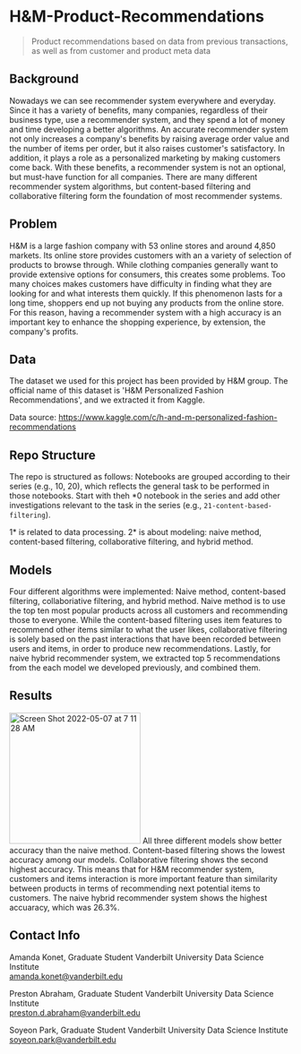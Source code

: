 # H&M-Product-Recommendations
> Product recommendations based on data from previous transactions, as well as from customer and product meta data

## Background
Nowadays we can see recommender system everywhere and everyday. Since it has a variety of benefits, many companies, regardless of their business type, use a recommender system, and they spend a lot of money and time developing a better algorithms. An accurate recommender system not only increases a company's benefits by raising average order value and the number of items per order, but it also raises customer's satisfactory. In addition, it plays a role as a personalized marketing by making customers come back. With these benefits, a recommender system is not an optional, but must-have function for all companies. There are many different recommender system algorithms, but content-based filtering and collaborative filtering form the foundation of most recommender systems.

## Problem
H&M is a large fashion company with 53 online stores and around 4,850 markets. Its online store provides customers with an a variety of selection of products to browse through. While clothing companies generally want to provide extensive options for consumers, this creates some problems. Too many choices makes customers have difficulty in finding what they are looking for and what interests them quickly. If this phenomenon lasts for a long time, shoppers end up not buying any products from the online store. For this reason, having a recommender system with a high accuracy is an important key to enhance the shopping experience, by extension, the company's profits.

## Data
The dataset we used for this project has been provided by H\&M group. The official name of this dataset is 'H\&M Personalized Fashion Recommendations', and we extracted it from Kaggle.

Data source: https://www.kaggle.com/c/h-and-m-personalized-fashion-recommendations

## Repo Structure
The repo is structured as follows: Notebooks are grouped according to their series (e.g., 10, 20), which reflects the general task to be performed in those notebooks. Start with theh *0 notebook in the series and add other investigations relevant to the task in the series (e.g., `21-content-based-filtering`). 

1* is related to data processing. 2* is about modeling: naive method, content-based filtering, collaborative filtering, and hybrid method.

## Models
Four different algorithms were implemented: Naive method, content-based filtering, collaboriative filtering, and hybrid method. Naive method is to use the top ten most popular products across all customers and recommending those to everyone. While the content-based filtering uses item features to recommend other items similar to what the user likes, collaborative filtering is solely based on the past interactions that have been recorded between users and items, in order to produce new recommendations. Lastly, for naive hybrid recommender system, we extracted top 5 recommendations from the each model we developed previously, and combined them. 

## Results
<img width="234" alt="Screen Shot 2022-05-07 at 7 11 28 AM" src="https://user-images.githubusercontent.com/69788782/167253853-f8b2b76e-60bd-4b70-824e-0f0f4629d23c.png">
All three different models show better accuracy than the naive method. Content-based filtering shows the lowest accuracy among our models. Collaborative filtering shows the second highest accuracy. This means that for H&M recommender system, customers and items interaction is more important feature than similarity between products in terms of recommending next potential items to customers. The naive hybrid recommender system shows the highest accuaracy, which was 26.3%.

## Contact Info
Amanda Konet, Graduate Student
Vanderbilt University Data Science Institute   
amanda.konet@vanderbilt.edu 

Preston Abraham, Graduate Student
Vanderbilt University Data Science Institute   
preston.d.abraham@vanderbilt.edu 

Soyeon Park, Graduate Student
Vanderbilt University Data Science Institute   
soyeon.park@vanderbilt.edu 

